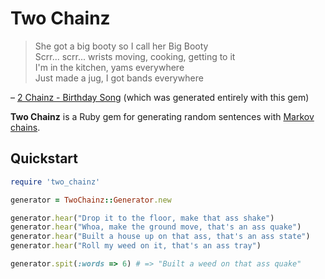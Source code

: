 # Two Chainz

> She got a big booty so I call her Big Booty  
> Scrr... scrr... wrists moving, cooking, getting to it  
> I'm in the kitchen, yams everywhere  
> Just made a jug, I got bands everywhere  
>   
– [2 Chainz - Birthday Song](http://rapgenius.com/2-chainz-birthday-song-lyrics) (which was generated entirely with this gem)

**Two Chainz** is a Ruby gem for generating random sentences with [Markov chains](http://en.wikipedia.org/wiki/Markov_chain).

## Quickstart

``` ruby
require 'two_chainz'

generator = TwoChainz::Generator.new

generator.hear("Drop it to the floor, make that ass shake")
generator.hear("Whoa, make the ground move, that's an ass quake")
generator.hear("Built a house up on that ass, that's an ass state")
generator.hear("Roll my weed on it, that's an ass tray")

generator.spit(:words => 6) # => "Built a weed on that ass quake"
```
